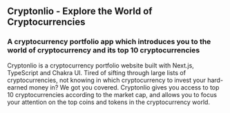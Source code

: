 ## Cryptonlio - Explore the World of Cryptocurrencies

### A cryptocurrency portfolio app which introduces you to the world of cryptocurrency and its top 10 cryptocurrencies

Cryptonlio is a cryptocurrency portfolio website built with Next.js, TypeScript and Chakra UI. Tired of sifting through large lists of cryptocurrencies, not knowing in which cryptocurrency to invest your hard-earned money in? We got you covered. Cryptonlio gives you access to top 10 cryptocurrencies according to the market cap, and allows you to focus your attention on the top coins and tokens in the cryptocurrency world.
